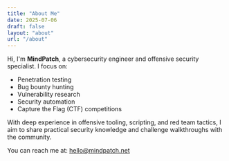 ```yaml
---
title: "About Me"
date: 2025-07-06
draft: false
layout: "about"
url: "/about"
---
```

Hi, I'm **MindPatch**, a cybersecurity engineer and offensive security specialist. I focus on:

- Penetration testing
- Bug bounty hunting
- Vulnerability research
- Security automation
- Capture the Flag (CTF) competitions

With deep experience in offensive tooling, scripting, and red team tactics, I aim to share practical security knowledge and challenge walkthroughs with the community.

You can reach me at: [hello@mindpatch.net](mailto:hello@mindpatch.net)
